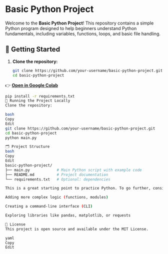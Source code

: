 # Basic Python Project

Welcome to the **Basic Python Project**! This repository contains a simple Python program designed to help beginners understand Python fundamentals, including variables, functions, loops, and basic file handling.

## 🚀 Getting Started

1. **Clone the repository:**

   ```bash
   git clone https://github.com/your-username/basic-python-project.git
   cd basic-python-project

👉 **[Open in Google Colab](https://colab.research.google.com/drive/1uaCX4qi7ZR_nN2R08w9mTOQGwaRZydOv?usp=sharing)**

```bash
pip install -r requirements.txt
🚀 Running the Project Locally
Clone the repository:

bash
Copy
Edit
git clone https://github.com/your-username/basic-python-project.git
cd basic-python-project
python main.py

🗂️ Project Structure
bash
Copy
Edit
basic-python-project/
├── main.py            # Main Python script with example code
├── README.md          # Project documentation
└── requirements.txt   # Optional: dependencies

This is a great starting point to practice Python. To go further, consider:

Adding more complex logic (functions, modules)

Creating a command-line interface (CLI)

Exploring libraries like pandas, matplotlib, or requests

📝 License
This project is open source and available under the MIT License.

yaml
Copy
Edit



